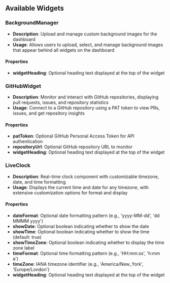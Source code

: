 ## Available Widgets

### BackgroundManager
- **Description**: Upload and manage custom background images for the dashboard
- **Usage**: Allows users to upload, select, and manage background images that appear behind all widgets on the dashboard

#### Properties
- **widgetHeading**: Optional heading text displayed at the top of the widget

### GitHubWidget
- **Description**: Monitor and interact with GitHub repositories, displaying pull requests, issues, and repository statistics
- **Usage**: Connect to a GitHub repository using a PAT token to view PRs, issues, and get repository insights

#### Properties
- **patToken**: Optional GitHub Personal Access Token for API authentication
- **repositoryUrl**: Optional GitHub repository URL to monitor
- **widgetHeading**: Optional heading text displayed at the top of the widget

### LiveClock
- **Description**: Real-time clock component with customizable timezone, date, and time formatting
- **Usage**: Displays the current time and date for any timezone, with extensive customization options for format and display

#### Properties
- **dateFormat**: Optional date formatting pattern (e.g., 'yyyy-MM-dd', 'dd MMMM yyyy')
- **showDate**: Optional boolean indicating whether to show the date
- **showTime**: Optional boolean indicating whether to show the time (default: true)
- **showTimeZone**: Optional boolean indicating whether to display the time zone label
- **timeFormat**: Optional time formatting pattern (e.g., 'HH:mm:ss', 'h:mm a')
- **timeZone**: IANA timezone identifier (e.g., 'America/New_York', 'Europe/London')
- **widgetHeading**: Optional heading text displayed at the top of the widget
